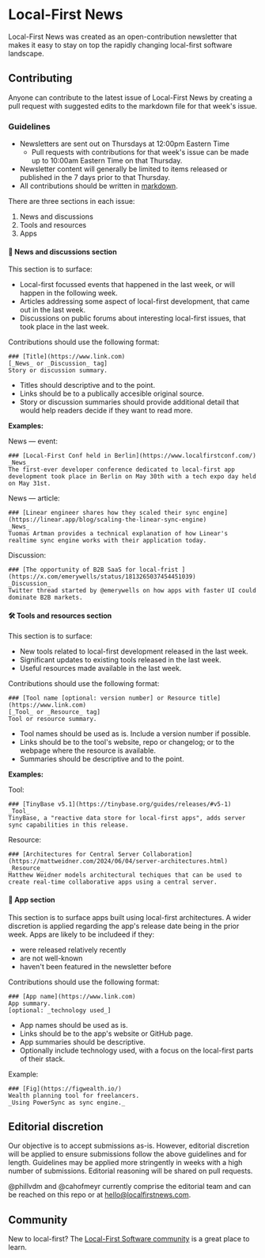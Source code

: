 # Local-First News
Local-First News was created as an open-contribution newsletter that makes it easy to stay on top the rapidly changing local-first software landscape.

## Contributing
Anyone can contribute to the latest issue of Local-First News by creating a pull request with suggested edits to the markdown file for that week's issue.

### Guidelines
- Newsletters are sent out on Thursdays at 12:00pm Eastern Time
  - Pull requests with contributions for that week's issue can be made up to 10:00am Eastern Time on that Thursday.
- Newsletter content will generally be limited to items released or published in the 7 days prior to that Thursday.
- All contributions should be written in [markdown](https://docs.github.com/en/get-started/writing-on-github/getting-started-with-writing-and-formatting-on-github/basic-writing-and-formatting-syntax).

There are three sections in each issue:
1. News and discussions <!-- TODO update with in-page links once published -->
2. Tools and resources
3. Apps

#### 📰 News and discussions section
This section is to surface: 
- Local-first focussed events that happened in the last week, or will happen in the following week.
- Articles addressing some aspect of local-first development, that came out in the last week.
- Discussions on public forums about interesting local-first issues, that took place in the last week.

Contributions should use the following format:

```
### [Title](https://www.link.com)
[_News_ or _Discussion_ tag]
Story or discussion summary.
```

- Titles should descriptive and to the point.
- Links should be to a publically accesible original source.
- Story or discussion summaries should provide additional detail that would help readers decide if they want to read more.

**Examples:**

News — event:
```
### [Local-First Conf held in Berlin](https://www.localfirstconf.com/)
_News_
The first-ever developer conference dedicated to local-first app development took place in Berlin on May 30th with a tech expo day held on May 31st.
```

News — article:
```
### [Linear engineer shares how they scaled their sync engine](https://linear.app/blog/scaling-the-linear-sync-engine)
_News_
Tuomas Artman provides a technical explanation of how Linear's realtime sync engine works with their application today.
```

Discussion:
```
### [The opportunity of B2B SaaS for local-frist ](https://x.com/emerywells/status/1813265037454451039)
_Discussion_
Twitter thread started by @emerywells on how apps with faster UI could dominate B2B markets.
```

#### 🛠️ Tools and resources section
This section is to surface:
- New tools related to local-first development released in the last week.
- Significant updates to existing tools released in the last week.
- Useful resources made available in the last week.

Contributions should use the following format:

```
### [Tool name [optional: version number] or Resource title](https://www.link.com)
[_Tool_ or _Resource_ tag]
Tool or resource summary.
```

- Tool names should be used as is. Include a version number if possible.
- Links should be to the tool's website, repo or changelog; or to the webpage where the resource is available.
- Summaries should be descriptive and to the point.

**Examples:**

Tool:
```
### [TinyBase v5.1](https://tinybase.org/guides/releases/#v5-1)
_Tool_
TinyBase, a "reactive data store for local-first apps", adds server sync capabilities in this release.
```

Resource:
```
### [Architectures for Central Server Collaboration](https://mattweidner.com/2024/06/04/server-architectures.html)
_Resource_
Matthew Weidner models architectural techiques that can be used to create real-time collaborative apps using a central server.
```

#### 👾 App section
This section is to surface apps built using local-first architectures. A wider discretion is applied regarding the app's release date being in the prior week. Apps are likely to be includeed if they:
- were released relatively recently
- are not well-known
- haven't been featured in the newsletter before

Contributions should use the following format:

```
### [App name](https://www.link.com)
App summary.
[optional: _technology used_]
```

- App names should be used as is.
- Links should be to the app's website or GitHub page.
- App summaries should be descriptive.
- Optionally include technology used, with a focus on the local-first parts of their stack.

Example:
```
### [Fig](https://figwealth.io/)
Wealth planning tool for freelancers.
_Using PowerSync as sync engine._
```

## Editorial discretion
Our objective is to accept submissions as-is. However, editorial discretion will be applied to ensure submissions follow the above guidelines and for length. Guidelines may be applied more stringently in weeks with a high number of submissions. Editorial reasoning will be shared on pull requests.

@phillvdm and @cahofmeyr currently comprise the editorial team and can be reached on this repo or at hello@localfirstnews.com.


## Community
New to local-first? The [Local-First Software community](https://localfirstweb.dev/) is a great place to learn.

